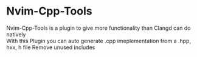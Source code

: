 # Nvim-Cpp-Tools

Nvim-Cpp-Tools is a plugin to give more functionality than Clangd can do natively <br>
With this Plugin you can auto generate .cpp imeplementation from a .hpp, hxx, h file
Remove unused includes
